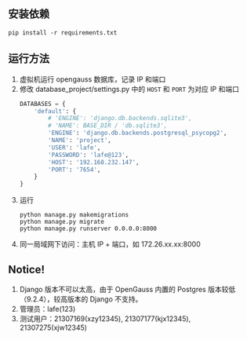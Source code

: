## 安装依赖
```
pip install -r requirements.txt
```

## 运行方法

1. 虚拟机运行 opengauss 数据库，记录 IP 和端口
2. 修改 database_project/settings.py 中的 `HOST` 和 `PORT` 为对应 IP 和端口
    ```python
    DATABASES = {
        'default': {
            # 'ENGINE': 'django.db.backends.sqlite3',
            # 'NAME': BASE_DIR / 'db.sqlite3',
            'ENGINE': 'django.db.backends.postgresql_psycopg2',
            'NAME': 'project',
            'USER': 'lafe',
            'PASSWORD': 'lafe@123',
            'HOST': '192.168.232.147',
            'PORT': '7654',
        }
    }
    ```
2. 运行
    ```
    python manage.py makemigrations
    python manage.py migrate
    python manage.py runserver 0.0.0.0:8000
    ```
2. 同一局域网下访问：主机 IP + 端口，如 172.26.xx.xx:8000




## Notice!
1. Django 版本不可以太高，由于 OpenGauss 内置的 Postgres 版本较低（9.2.4），较高版本的 Django 不支持。
2. 管理员：lafe(123)
3. 测试用户：21307169(xzy12345), 21307177(kjx12345), 21307275(xjw12345)
